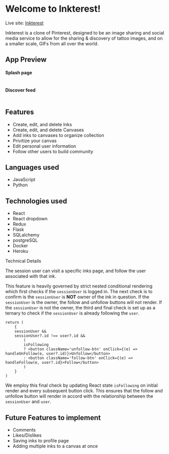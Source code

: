 # Welcome to Inkterest!

Live site: [Inkterest](https://inkterest.herokuapp.com/)

Inkterest is a clone of Pinterest, designed to be an image sharing and social media service to allow for the sharing & discovery of tattoo images, and on a smaller scale, GIFs from all over the world.

## App Preview

#### Splash page

![]()

#### Discover feed

![]()

## Features

 - Create, edit, and delete Inks
 - Create, edit, and delete Canvases
 - Add inks to canvases to organize collection
 - Privitize your canvas
 - Edit personal user information
 - Follow other users to build community

## Languages used

 - JavaScript
 - Python

## Technologies used

 - React
 - React dropdown
 - Redux
 - Flask
 - SQLalchemy
 - postgreSQL
 - Docker
 - Heroku

Technical Details

The session user can visit a specific inks page, and follow the user associated with that ink.

This feature is heavily governed by strict nested conditional rendering which first checks if the `sessionUser`
is logged in. The next check is to confirm is the `sessionUser` is **NOT** owner of the ink in question. If
the `sessionUser` is the owner, the follow and unfollow buttons will not render. If the `sessionUser` is not the
owner, the third and final check is set up as a ternary to check if the `sessionUser` is already following the `user`.

```
return (
    {
    sessionUser &&
    sessionUser?.id !== user?.id &&
        (
        isFollowing
        ? <button className='unfollow-btn' onClick={(e) => handleUnFollow(e, user?.id)}>Unfollow</button>
        : <button className='follow-btn' onClick={(e) => handleFollow(e, user?.id}>Follow</button>
        )
    }
)
```

We employ this final check by updating React state `isFollowing` on initial render and every subsequent button click.
This ensures that the follow and unfollow button will render in accord with the relationship between the `sessionUser`
and `user`.




## Future Features to implement

   - Comments
   - Likes/Dislikes
   - Saving inks to profile page
   - Adding multiple inks to a canvas at once
